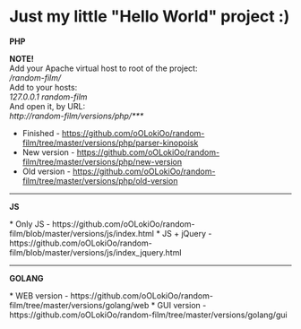 <h1>Just my little "Hello World" project :)</h1>

<p><b>PHP</b></p>
<b>NOTE!</b><br />
Add your Apache virtual host to root of the project:<br />
<i>/random-film/</i><br />
Add to your hosts:<br />
<i>127.0.0.1 random-film</i><br />
And open it, by URL:<br />
<i>http://random-film/versions/php/***</i>
<br />

* Finished - https://github.com/oOLokiOo/random-film/tree/master/versions/php/parser-kinopoisk
* New version - https://github.com/oOLokiOo/random-film/tree/master/versions/php/new-version
* Old version - https://github.com/oOLokiOo/random-film/tree/master/versions/php/old-version
<hr />

<p><b>JS</b></p>
* Only JS - https://github.com/oOLokiOo/random-film/blob/master/versions/js/index.html
* JS + jQuery - https://github.com/oOLokiOo/random-film/blob/master/versions/js/index_jquery.html
<hr />

<p><b>GOLANG</b></p>
* WEB version - https://github.com/oOLokiOo/random-film/tree/master/versions/golang/web
* GUI version - https://github.com/oOLokiOo/random-film/tree/master/versions/golang/gui